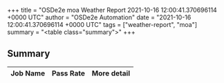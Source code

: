 +++
title = "OSDe2e moa Weather Report 2021-10-16 12:00:41.370696114 +0000 UTC"
author = "OSDe2e Automation"
date = "2021-10-16 12:00:41.370696114 +0000 UTC"
tags = ["weather-report", "moa"]
summary = "<table class=\"summary\"></table>"
+++
## Summary

| Job Name | Pass Rate | More detail |
|----------|-----------|-------------|




